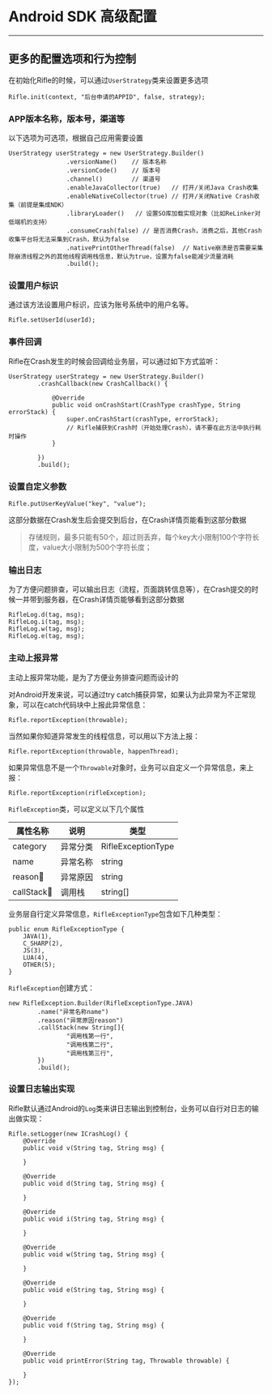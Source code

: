# Android SDK 高级配置

---

## 更多的配置选项和行为控制
在初始化Rifle的时候，可以通过`UserStrategy`类来设置更多选项

```
Rifle.init(context, "后台申请的APPID", false, strategy);
```

### APP版本名称，版本号，渠道等
以下选项为可选项，根据自己应用需要设置

```
UserStrategy userStrategy = new UserStrategy.Builder()
                .versionName()    // 版本名称
                .versionCode()    // 版本号
                .channel()        // 渠道号
                .enableJavaCollector(true)   // 打开/关闭Java Crash收集
                .enableNativeCollector(true) // 打开/关闭Native Crash收集（前提是集成NDK）
                .libraryLoader()   // 设置SO库加载实现对象（比如ReLinker对低端机的支持）
                .consumeCrash(false) // 是否消费Crash，消费之后，其他Crash收集平台将无法采集到Crash，默认为false
                .nativePrintOtherThread(false)  // Native崩溃是否需要采集除崩溃线程之外的其他线程调用栈信息，默认为true，设置为false能减少流量消耗
                .build();
```

### 设置用户标识
通过该方法设置用户标识，应该为账号系统中的用户名等。

```
Rifle.setUserId(userId);
```

### 事件回调
Rifle在Crash发生的时候会回调给业务层，可以通过如下方式监听：

```
UserStrategy userStrategy = new UserStrategy.Builder()
        .crashCallback(new CrashCallback() {
            
            @Override
            public void onCrashStart(CrashType crashType, String errorStack) {
                super.onCrashStart(crashType, errorStack);
                // Rifle捕获到Crash时（开始处理Crash），请不要在此方法中执行耗时操作
            }

        })
        .build();
```

### 设置自定义参数
```
Rifle.putUserKeyValue("key", "value");
```
这部分数据在Crash发生后会提交到后台，在Crash详情页能看到这部分数据
> 存储规则，最多只能有50个，超过则丢弃，每个key大小限制100个字符长度，value大小限制为500个字符长度；

### 输出日志
为了方便问题排查，可以输出日志（流程，页面跳转信息等），在Crash提交的时候一并带到服务器，在Crash详情页能够看到这部分数据

```
RifleLog.d(tag, msg);
RifleLog.i(tag, msg);
RifleLog.w(tag, msg);
RifleLog.e(tag, msg);
```

### 主动上报异常
主动上报异常功能，是为了方便业务排查问题而设计的

对Android开发来说，可以通过try catch捕获异常，如果认为此异常为不正常现象，可以在catch代码块中上报此异常信息：

```
Rifle.reportException(throwable);
```

当然如果你知道异常发生的线程信息，可以用以下方法上报：

```
Rifle.reportException(throwable, happenThread);
```

如果异常信息不是一个`Throwable`对象时，业务可以自定义一个异常信息，来上报：

```
Rifle.reportException(rifleException);
```
`RifleException`类，可以定义以下几个属性

| 属性名称 | 说明 | 类型 |
| ------ | ------ | ------ |
| category | 异常分类 | RifleExceptionType |
| name| 异常名称 |string |
| reason| 异常原因 |string |
| callStack| 调用栈 | string[] |

业务层自行定义异常信息，`RifleExceptionType`包含如下几种类型：

```
public enum RifleExceptionType {
    JAVA(1),
    C_SHARP(2),
    JS(3),
    LUA(4),
    OTHER(5);
}
```

`RifleException`创建方式：

```
new RifleException.Builder(RifleExceptionType.JAVA)
        .name("异常名称name")
        .reason("异常原因reason")
        .callStack(new String[]{
                "调用栈第一行",
                "调用栈第二行",
                "调用栈第三行",
        })
        .build();
```

### 设置日志输出实现
Rifle默认通过Android的`Log`类来讲日志输出到控制台，业务可以自行对日志的输出做实现：

```
Rifle.setLogger(new ICrashLog() {
    @Override
    public void v(String tag, String msg) {
        
    }

    @Override
    public void d(String tag, String msg) {

    }

    @Override
    public void i(String tag, String msg) {

    }

    @Override
    public void w(String tag, String msg) {

    }

    @Override
    public void e(String tag, String msg) {

    }

    @Override
    public void f(String tag, String msg) {

    }

    @Override
    public void printError(String tag, Throwable throwable) {

    }
});
```



